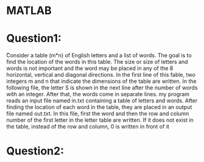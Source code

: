 # MATLAB 

# Question1:
ًConsider a table (m*n) of English letters and a list of words. The goal is to find the location of the words in this table. 
The size or size of letters and words is not important and the word may be placed in any of the 8 horizontal, vertical and diagonal directions.
In the first line of this fable, two integers m and n that indicate the dimensions of the table are written.
In the following file, the letter S is shown in the next line after the number of words with an integer. After that, the words come in separate lines.
my program reads an input file named in.txt containing a table of letters and words. After finding the location of each word in the table, they are placed in an output file named out.txt.
In this file, first the word and then the row and column number of the first letter in the letter table are written.
If it does not exist in the table, instead of the row and column, 0 is written in front of it
# Question2:

